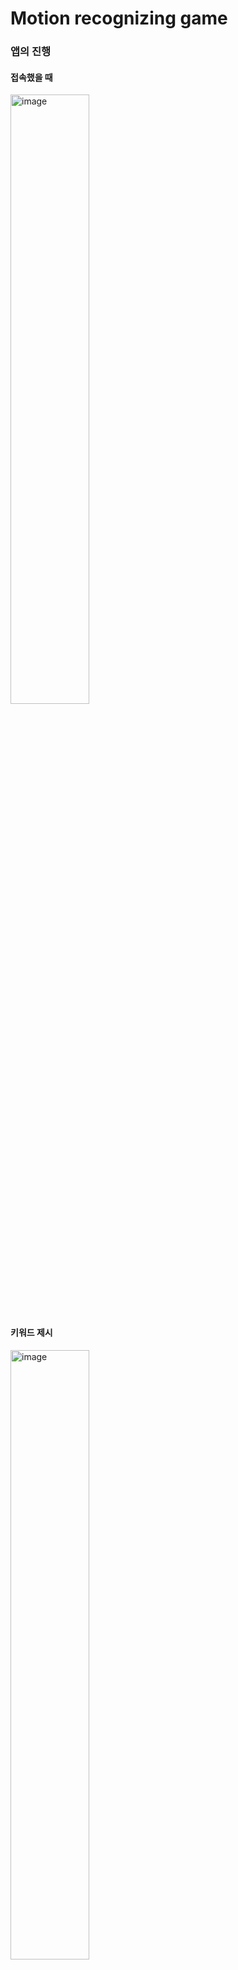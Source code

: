 # Motion recognizing game



### 앱의 진행

#### 접속했을 때

<img src="https://user-images.githubusercontent.com/41130448/106418989-cd7a0800-649a-11eb-9c68-fd44921669f0.png" alt="image" width="50%;" />

<br>

#### 키워드 제시

 <img src="https://user-images.githubusercontent.com/41130448/106419069-02865a80-649b-11eb-91b4-af578ac5c386.png" alt="image" width="50%;" />

<br>

#### 카운트 다운

<img src="https://user-images.githubusercontent.com/41130448/106419834-b50aed00-649c-11eb-91e8-d570c1b0191e.png" alt="image" width="zoom:67%;" />

<br>

#### 결과 확인

<img src="https://user-images.githubusercontent.com/41130448/106419291-82acc000-649b-11eb-835c-c223fc9c4002.png" alt="image" width="60%;" />

<br>

#### 다음 게임 혹은 게임 종료

<img src="https://user-images.githubusercontent.com/41130448/106419774-90167a00-649c-11eb-982d-6f79e97e2bf0.png" alt="image" width="zoom:67%;" />

<br>

#### 게임 스코어 기록

<img src="https://user-images.githubusercontent.com/41130448/106419388-b982d600-649b-11eb-9576-4a5511805054.png" alt="image" width="67%;" />

<br>

#### 진행 알고리즘

<img src="https://user-images.githubusercontent.com/41130448/106419482-e9ca7480-649b-11eb-9ce0-51e872eb110e.png" alt="image" width="75%;" />

<br>

#### 실제 구현 화면

<img src="https://user-images.githubusercontent.com/41130448/106419516-fc44ae00-649b-11eb-95cb-c5bcb528b26f.png" alt="image" width="85%;" />

<br>

#### 에러 발생 제어

<img src="https://user-images.githubusercontent.com/41130448/106419608-28602f00-649c-11eb-81ef-e2f9992e2f96.png" alt="image" width="80%;" />
